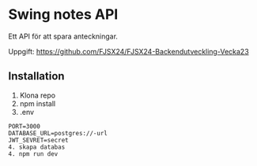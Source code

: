 # Swing notes API
Ett API för att spara anteckningar.

Uppgift:
https://github.com/FJSX24/FJSX24-Backendutveckling-Vecka23

## Installation
1. Klona repo
2. npm install
3. .env
```
PORT=3000
DATABASE_URL=postgres://-url
JWT_SEVRET=secret
4. skapa databas
4. npm run dev
